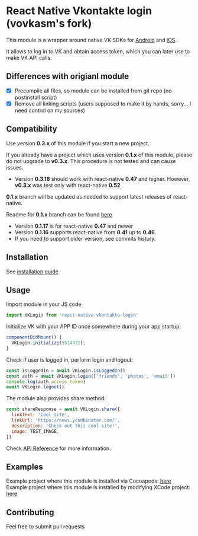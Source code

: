 # React Native Vkontakte login (vovkasm's fork)

This module is a wrapper around native VK SDKs for [Android](https://new.vk.com/dev/android_sdk) and [iOS](https://new.vk.com/dev/ios_sdk).

It allows to log in to VK and obtain access token, which you can later use to make VK API calls.

## Differences with origianl module

- [x] Precompile all files, so module can be installed from git repo (no postinstall script)
- [x] Remove all linking scripts (users supposed to make it by hands, sorry... I need control on my sources)

## Compatibility

Use version **0.3.x** of this module if you start a new project.

If you already have a project which uses version **0.1.x** of this module, please do not upgrade to **v0.3.x**.
This procedure is not tested and can cause issues.

- Version **0.3.18** should work with react-native **0.47** and higher. However, **v0.3.x** was test only with react-native **0.52**

**0.1.x** branch will be updated as needed to support latest releases of react-native.

Readme for **0.1.x** branch can be found [here](docs/README_V1.md)

- Version **0.1.17** is for react-native **0.47** and newer
- Version **0.1.16** supports react-native from **0.41** up to **0.46**.
- If you need to support older version, see commits history.

## Installation

See [installation guide](docs/installation.md)

## Usage

Import module in your JS code

```js
import VKLogin from 'react-native-vkontakte-login'
```

Initialize VK with your APP ID once somewhere during your app startup:

```js
componentDidMount() {
  VKLogin.initialize(5514471);
}
```

Check if user is logged in, perform login and logout:

```js
const isLoggedIn = await VKLogin.isLoggedIn()
const auth = await VKLogin.login(['friends', 'photos', 'email'])
console.log(auth.access_token)
await VKLogin.logout()
```

The module also provides share method:

```js
const shareResponse = await VKLogin.share({
  linkText: 'Cool site',
  linkUrl: 'https://news.ycombinator.com/',
  description: 'Check out this cool site!',
  image: TEST_IMAGE,
})
```

Check [API Reference](docs/API.md) for more information.

## Examples

Example project where this module is installed via Cocoapods: [here](https://github.com/doomsower/react-native-vkontakte-login/tree/master/example-cocoapods)
Example project where this module is installed by modifying XCode project: [here](https://github.com/doomsower/react-native-vkontakte-login/tree/master/example-xcodeproj)

## Contributing

Feel free to submit pull requests
